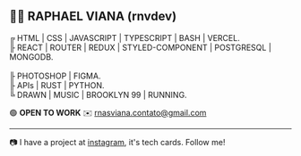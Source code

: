 👨‍🚀 RAPHAEL VIANA (rnvdev) <br>
---
╔  HTML | CSS | JAVASCRIPT | TYPESCRIPT | BASH | VERCEL.<br>
╟ REACT | ROUTER | REDUX | STYLED-COMPONENT | POSTGRESQL | MONGODB.<br>   
╟ PHOTOSHOP | FIGMA.<br>
╟ APIs | RUST | PYTHON.<br>
╚ DRAWN | MUSIC | BROOKLYN 99 | RUNNING.<br>

🟢  **OPEN TO WORK**
✉️ rnasviana.contato@gmail.com

---

📷 I have a project at <a href="http://instagram.com/rnvdev>instagram">instagram</a>, it's tech cards. Follow me!
